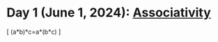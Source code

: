 # Day 1 (June 1, 2024): [Associativity](https://en.wikipedia.org/wiki/Associative_property)

\[ (a\*b)\*c=a\*(b\*c) \]
